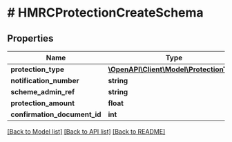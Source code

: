 # # HMRCProtectionCreateSchema

## Properties

Name | Type | Description | Notes
------------ | ------------- | ------------- | -------------
**protection_type** | [**\OpenAPI\Client\Model\ProtectionType**](ProtectionType.md) |  |
**notification_number** | **string** |  | [optional]
**scheme_admin_ref** | **string** |  | [optional]
**protection_amount** | **float** |  | [optional]
**confirmation_document_id** | **int** |  |

[[Back to Model list]](../../README.md#models) [[Back to API list]](../../README.md#endpoints) [[Back to README]](../../README.md)
